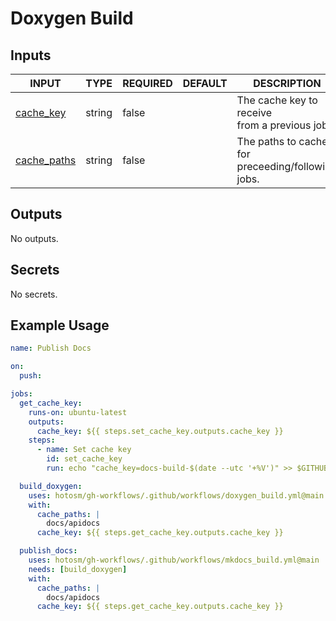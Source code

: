 # Doxygen Build

## Inputs

<!-- AUTO-DOC-INPUT:START - Do not remove or modify this section -->

| INPUT                                                             | TYPE   | REQUIRED | DEFAULT | DESCRIPTION                                           |
| ----------------------------------------------------------------- | ------ | -------- | ------- | ----------------------------------------------------- |
| <a name="input_cache_key"></a>[cache_key](#input_cache_key)       | string | false    |         | The cache key to receive <br>from a previous job.     |
| <a name="input_cache_paths"></a>[cache_paths](#input_cache_paths) | string | false    |         | The paths to cache for <br>preceeding/following jobs. |

<!-- AUTO-DOC-INPUT:END -->

## Outputs

<!-- AUTO-DOC-OUTPUT:START - Do not remove or modify this section -->

No outputs.

<!-- AUTO-DOC-OUTPUT:END -->

## Secrets

<!-- AUTO-DOC-SECRETS:START - Do not remove or modify this section -->

No secrets.

<!-- AUTO-DOC-SECRETS:END -->

## Example Usage

```yaml
name: Publish Docs

on:
  push:

jobs:
  get_cache_key:
    runs-on: ubuntu-latest
    outputs:
      cache_key: ${{ steps.set_cache_key.outputs.cache_key }}
    steps:
      - name: Set cache key
        id: set_cache_key
        run: echo "cache_key=docs-build-$(date --utc '+%V')" >> $GITHUB_OUTPUT

  build_doxygen:
    uses: hotosm/gh-workflows/.github/workflows/doxygen_build.yml@main
    with:
      cache_paths: |
        docs/apidocs
      cache_key: ${{ steps.get_cache_key.outputs.cache_key }}

  publish_docs:
    uses: hotosm/gh-workflows/.github/workflows/mkdocs_build.yml@main
    needs: [build_doxygen]
    with:
      cache_paths: |
        docs/apidocs
      cache_key: ${{ steps.get_cache_key.outputs.cache_key }}
```
